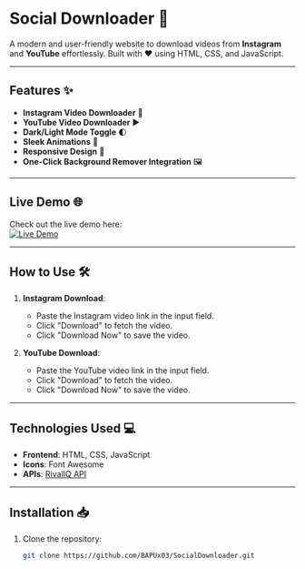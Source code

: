 # Social Downloader 🚀



A modern and user-friendly website to download videos from **Instagram** and **YouTube** effortlessly. Built with ❤️ using HTML, CSS, and JavaScript.

---

## Features ✨

- **Instagram Video Downloader** 📸
- **YouTube Video Downloader** ▶️
- **Dark/Light Mode Toggle** 🌓
- **Sleek Animations** 🎨
- **Responsive Design** 📱
- **One-Click Background Remover Integration** 🖼️

---

## Live Demo 🌐

Check out the live demo here:  
[![Live Demo](https://img.shields.io/badge/Live-Demo-brightgreen?style=for-the-badge)](https://bapux03.github.io/SocialDownloader)

---

## How to Use 🛠️

1. **Instagram Download**:
   - Paste the Instagram video link in the input field.
   - Click "Download" to fetch the video.
   - Click "Download Now" to save the video.

2. **YouTube Download**:
   - Paste the YouTube video link in the input field.
   - Click "Download" to fetch the video.
   - Click "Download Now" to save the video.

---

## Technologies Used 💻

- **Frontend**: HTML, CSS, JavaScript
- **Icons**: Font Awesome
- **APIs**: [RivalIQ API](https://api.rivaliq.com)

---

## Installation 📥

1. Clone the repository:
   ```bash
   git clone https://github.com/BAPUx03/SocialDownloader.git
